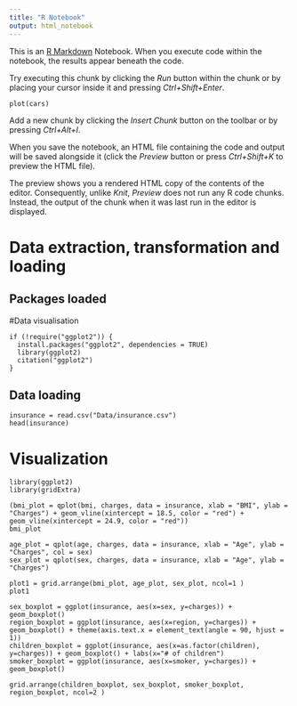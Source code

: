 ```yaml
---
title: "R Notebook"
output: html_notebook
---
```


This is an [R Markdown](http://rmarkdown.rstudio.com) Notebook. When you execute code within the notebook, the results appear beneath the code. 

Try executing this chunk by clicking the *Run* button within the chunk or by placing your cursor inside it and pressing *Ctrl+Shift+Enter*. 

```{r}
plot(cars)
```

Add a new chunk by clicking the *Insert Chunk* button on the toolbar or by pressing *Ctrl+Alt+I*.

When you save the notebook, an HTML file containing the code and output will be saved alongside it (click the *Preview* button or press *Ctrl+Shift+K* to preview the HTML file).

The preview shows you a rendered HTML copy of the contents of the editor. Consequently, unlike *Knit*, *Preview* does not run any R code chunks. Instead, the output of the chunk when it was last run in the editor is displayed.


# Data extraction, transformation and loading

## Packages loaded

#Data visualisation
```{r}
if (!require("ggplot2")) {
  install.packages("ggplot2", dependencies = TRUE)
  library(ggplot2)
  citation("ggplot2")
}
```

## Data loading
```{r}
insurance = read.csv("Data/insurance.csv")
head(insurance)
```

# Visualization
```{r}
library(ggplot2)
library(gridExtra)

(bmi_plot = qplot(bmi, charges, data = insurance, xlab = "BMI", ylab = "Charges") + geom_vline(xintercept = 18.5, color = "red") + geom_vline(xintercept = 24.9, color = "red"))
bmi_plot
```

```{r}
age_plot = qplot(age, charges, data = insurance, xlab = "Age", ylab = "Charges", col = sex)
sex_plot = qplot(sex, charges, data = insurance, xlab = "Age", ylab = "Charges")

plot1 = grid.arrange(bmi_plot, age_plot, sex_plot, ncol=1 )
plot1
```



```{r}
sex_boxplot = ggplot(insurance, aes(x=sex, y=charges)) + geom_boxplot()
region_boxplot = ggplot(insurance, aes(x=region, y=charges)) + geom_boxplot() + theme(axis.text.x = element_text(angle = 90, hjust = 1))
children_boxplot = ggplot(insurance, aes(x=as.factor(children), y=charges)) + geom_boxplot() + labs(x="# of children")
smoker_boxplot = ggplot(insurance, aes(x=smoker, y=charges)) + geom_boxplot()

grid.arrange(children_boxplot, sex_boxplot, smoker_boxplot, region_boxplot, ncol=2 )
```




